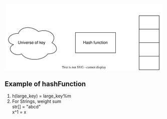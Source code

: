 

![hashing function](hashFunction.drawio.svg)

## Example of hashFunction
1. h(large_key) = large_key%m
2. For Strings, weight sum <br>
    str[] = "abcd"  <br>
     x^1 = x
     
